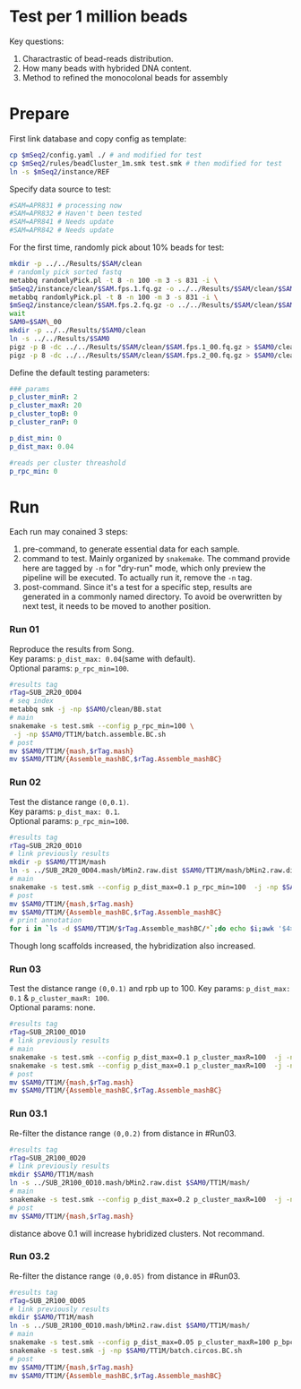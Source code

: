 # Test per 1 million beads
Key questions:
1. Charactrastic of bead-reads distribution.
2. How many beads with hybrided DNA content.
3. Method to refined the monocolonal beads for assembly

# Prepare
First link database and copy config as template:
```bash
cp $mSeq2/config.yaml ./ # and modified for test
cp $mSeq2/rules/beadCluster_1m.smk test.smk # then modified for test
ln -s $mSeq2/instance/REF
```
Specify data source to test:
```bash
#SAM=APR831 # processing now
#SAM=APR832 # Haven't been tested
#SAM=APR841 # Needs update
#SAM=APR842 # Needs update
```
For the first time, randomly pick about 10% beads for test:
```bash
mkdir -p ../../Results/$SAM/clean
# randomly pick sorted fastq
metabbq randomlyPick.pl -t 8 -n 100 -m 3 -s 831 -i \
$mSeq2/instance/clean/$SAM.fps.1.fq.gz -o ../../Results/$SAM/clean/$SAM.fps.1 &
metabbq randomlyPick.pl -t 8 -n 100 -m 3 -s 831 -i \
$mSeq2/instance/clean/$SAM.fps.2.fq.gz -o ../../Results/$SAM/clean/$SAM.fps.2 &
wait
SAM0=$SAM\_00
mkdir -p ../../Results/$SAM0/clean
ln -s ../../Results/$SAM0
pigz -p 8 -dc ../../Results/$SAM/clean/$SAM.fps.1_00.fq.gz > $SAM0/clean/fastp.sort.1.fq &
pigz -p 8 -dc ../../Results/$SAM/clean/$SAM.fps.2_00.fq.gz > $SAM0/clean/fastp.sort.2.fq &
```
Define the default testing parameters:
```yaml
### params
p_cluster_minR: 2
p_cluster_maxR: 20
p_cluster_topB: 0
p_cluster_ranP: 0

p_dist_min: 0
p_dist_max: 0.04

#reads per cluster threashold
p_rpc_min: 0
```
# Run
Each run may conained 3 steps:
1. pre-command, to generate essential data for each sample.
2. command to test.  Mainly organized by `snakemake`. The command provide here are tagged by `-n` for "dry-run" mode, which only preview the pipeline will be executed. To actually run it, remove the `-n` tag.
3. post-command. Since it's a test for a specific step, results are generated in a commonly named directory. To avoid be overwritten by next test, it needs to be moved to another position.

### Run 01
Reproduce the results from Song.  
Key params: `p_dist_max: 0.04`(same with default).  
Optional params: `p_rpc_min=100`.
```bash
#results tag
rTag=SUB_2R20_0D04
# seq index
metabbq smk -j -np $SAM0/clean/BB.stat
# main
snakemake -s test.smk --config p_rpc_min=100 \
 -j -np $SAM0/TT1M/batch.assemble.BC.sh
# post
mv $SAM0/TT1M/{mash,$rTag.mash}
mv $SAM0/TT1M/{Assemble_mashBC,$rTag.Assemble_mashBC}
```

### Run 02
Test the distance range `(0,0.1)`.  
Key params: `p_dist_max: 0.1`.  
Optional params: `p_rpc_min=100`.
```bash
#results tag
rTag=SUB_2R20_0D10
# link previously results
mkdir -p $SAM0/TT1M/mash
ln -s ../SUB_2R20_0D04.mash/bMin2.raw.dist $SAM0/TT1M/mash/bMin2.raw.dist
# main
snakemake -s test.smk --config p_dist_max=0.1 p_rpc_min=100  -j -np $SAM0/TT1M/batch.assemble.BC.sh
# post
mv $SAM0/TT1M/{mash,$rTag.mash}
mv $SAM0/TT1M/{Assemble_mashBC,$rTag.Assemble_mashBC}
# print annotation
for i in `ls -d $SAM0/TT1M/$rTag.Assemble_mashBC/*`;do echo $i;awk '$4>999{print}'t $i/scaffolds.F.BLAST.tax.blast6.anno.best|column -t;done
```
Though long scaffolds increased, the hybridization also increased.

### Run 03
Test the distance range `(0,0.1)` and rpb up to 100.
Key params: `p_dist_max: 0.1` & `p_cluster_maxR: 100`.  
Optional params: none.
```bash
#results tag
rTag=SUB_2R100_0D10
# link previously results
# main
snakemake -s test.smk --config p_dist_max=0.1 p_cluster_maxR=100  -j -np $SAM0/TT1M/mash/bMin2.bc.tree.target.cluster.main
snakemake -s test.smk --config p_dist_max=0.1 p_cluster_maxR=100  -j -np $SAM0/TT1M/batch.assemble.BC.sh
# post
mv $SAM0/TT1M/{mash,$rTag.mash}
mv $SAM0/TT1M/{Assemble_mashBC,$rTag.Assemble_mashBC}
```

### Run 03.1
Re-filter the distance range `(0,0.2)` from distance in #Run03.
```bash
#results tag
rTag=SUB_2R100_0D20
# link previously results
mkdir $SAM0/TT1M/mash
ln -s ../SUB_2R100_0D10.mash/bMin2.raw.dist $SAM0/TT1M/mash/
# main
snakemake -s test.smk --config p_dist_max=0.2 p_cluster_maxR=100  -j -np $SAM0/TT1M/mash/bMin2.bc.tree.target.cluster.main
# post
mv $SAM0/TT1M/{mash,$rTag.mash}
```
distance above 0.1 will increase hybridized clusters. Not recommand.

### Run 03.2
Re-filter the distance range `(0,0.05)` from distance in #Run03.
```bash
#results tag
rTag=SUB_2R100_0D05
# link previously results
mkdir $SAM0/TT1M/mash
ln -s ../SUB_2R100_0D10.mash/bMin2.raw.dist $SAM0/TT1M/mash/
# main
snakemake -s test.smk --config p_dist_max=0.05 p_cluster_maxR=100 p_bpc_min=100  -j -np $SAM0/TT1M/batch.assemble.BC.sh
snakemake -s test.smk -j -np $SAM0/TT1M/batch.circos.BC.sh
# post
mv $SAM0/TT1M/{mash,$rTag.mash}
mv $SAM0/TT1M/{Assemble_mashBC,$rTag.Assemble_mashBC}

```
